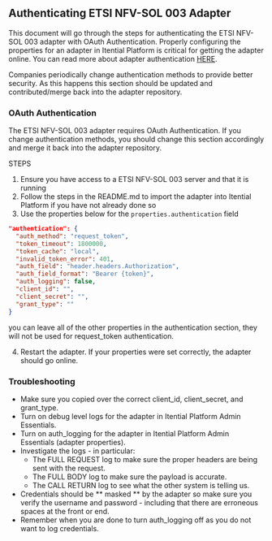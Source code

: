 ## Authenticating ETSI NFV-SOL 003 Adapter 

This document will go through the steps for authenticating the ETSI NFV-SOL 003 adapter with OAuth Authentication. Properly configuring the properties for an adapter in Itential Platform is critical for getting the adapter online. You can read more about adapter authentication <a href="https://docs.itential.com/opensource/docs/authentication" target="_blank">HERE</a>. 

Companies periodically change authentication methods to provide better security. As this happens this section should be updated and contributed/merge back into the adapter repository.

### OAuth Authentication
The ETSI NFV-SOL 003 adapter requires OAuth Authentication. If you change authentication methods, you should change this section accordingly and merge it back into the adapter repository.

STEPS  
1. Ensure you have access to a ETSI NFV-SOL 003 server and that it is running
2. Follow the steps in the README.md to import the adapter into Itential Platform if you have not already done so
3. Use the properties below for the ```properties.authentication``` field
```json
"authentication": {
  "auth_method": "request_token",
  "token_timeout": 1800000,
  "token_cache": "local",
  "invalid_token_error": 401,
  "auth_field": "header.headers.Authorization",
  "auth_field_format": "Bearer {token}",
  "auth_logging": false,
  "client_id": "",
  "client_secret": "",
  "grant_type": ""
}
```
you can leave all of the other properties in the authentication section, they will not be used for request_token authentication.

4. Restart the adapter. If your properties were set correctly, the adapter should go online. 

### Troubleshooting
- Make sure you copied over the correct client_id, client_secret, and grant_type.
- Turn on debug level logs for the adapter in Itential Platform Admin Essentials.
- Turn on auth_logging for the adapter in Itential Platform Admin Essentials (adapter properties).
- Investigate the logs - in particular:
  - The FULL REQUEST log to make sure the proper headers are being sent with the request.
  - The FULL BODY log to make sure the payload is accurate.
  - The CALL RETURN log to see what the other system is telling us.
- Credentials should be ** masked ** by the adapter so make sure you verify the username and password - including that there are erroneous spaces at the front or end.
- Remember when you are done to turn auth_logging off as you do not want to log credentials.
